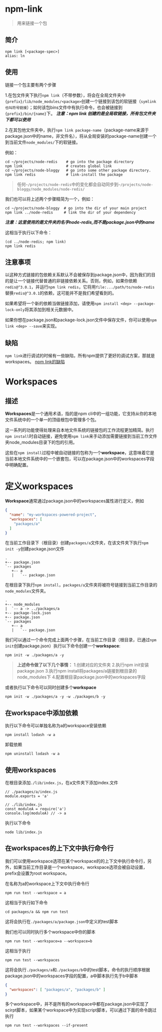 # npm-link
> 用来链接一个包

## 简介
```
npm link [<package-spec>]
alias: ln
```
## 使用
链接一个包主要有两个步骤

1.在包文件夹下执行`npm link`（不带参数），将会在全局文件夹中`{prefix}/lib/node_modules/<package>`创建一个链接到该包的软链接（`symlink 也叫符号链接`）；如何该包bins文件中有执行命令，也会被链接到`{prefix}/bin/{name}`下。
***注意：npm link 创建的是全局软链接，所有包文件夹下都可以使用***

2.在其包他文件夹中，执行`npm link package-name`（package-name来源于package.json中的name，非文件名），将从全局安装的package-name创建一个到当前文件`node_modules/`下的软链接。

例如：
```
cd ~/projects/node-redis    # go into the package directory
npm link                    # creates global link
cd ~/projects/node-bloggy   # go into some other package directory.
npm link redis              # link-install the package
```
> 任何`~/projects/node-redis`中的变化都会自动同步到`~/projects/node-bloggy/node_modules/node-redis/`

我们也可以将上述两个步骤精简为一个，例如：
```
cd ~/projects/node-bloggy  # go into the dir of your main project
npm link ../node-redis     # link the dir of your dependency
```
***注意：这里使用的是文件夹的名字node-redis,而不是package.json中的name***

这相当于执行以下命令：
```
(cd ../node-redis; npm link)
npm link redis
```

## 注意事项
以这种方式链接的包依赖关系默认不会被保存到package.json中，因为我们的目的是让一个链接代替普通的非链接依赖关系。否则，例如，如果你依赖`redis@^3.0.1`，并运行`npm link redis`，它将用`file:.../path/to/node-redis`替换`redis@^3.0.1`的依赖，这可能并不是我们希望看到的。

如果希望将一个新的依赖当做链接添加，请使用`npm install <dep> --package-lock-only`将其添加到相关元数据中。

如果你想在package.json和package-lock.json文件中保存文件，你可以使用`npm link <dep> --save`来实现。

## 缺陷
`npm link`进行调试的时候有一些缺陷，所有npm提供了更好的调试方案，那就是workspaces。
[npm link的缺陷](https://zhuanlan.zhihu.com/p/507651534?utm_id=0)

# Workspaces

## 描述
**Workspaces**是一个通用术语，指的是npm cli中的一组功能，它支持从你的本地文件系统中的一个单一的顶级根包中管理多个包。

这一系列的功能使得处理来自本地文件系统的链接包的工作流程更加精简。执行`npm install`时自动链接，避免使用`npm link`来手动添加需要链接到当前工作文件夹node_modules目录下的包的引用。

这些在`npm install`过程中被自动链接的包称为一个**workspace**，这意味着它是当前本地文件系统中的一个嵌套包，可以在package.json中的workspaces字段中明确配置。

# 定义workspaces

**Workspace**通常通过package.json中的workspaces属性进行定义，例如
```json
{
  "name": "my-workspaces-powered-project",
  "workspaces": [
    "packages/a"
  ]
}
```
在当前工作目录下（根目录）创建`packages/a`文件夹，在该文件夹下执行`npm init -y`创建package.json文件
```
.
+-- package.json
`-- packages
   +-- a
   |   `-- package.json
```
在根目录下执行`npm install`，`packages/a`文件夹将被符号链接到当前工作目录的`node_modules`文件夹。
```
.
+-- node_modules
|  `-- a -> ../packages/a
+-- package-lock.json
+-- package.json
`-- packages
   +-- a
   |   `-- package.json
```

我们可以通过一个命令完成上面两个步骤，在当前工作目录（根目录，已通过`npm init`创建package.json）执行以下命令创建一个**workspace**:
```
npm init -w ./packages/a -y
```
>**上述命令做了以下几个事情：**
>1.创建对应的文件夹
>2.执行npm init安装package.json
>3.执行npm install将packages/a链接到根目录的node_modules下
>4.配置根目录package.json中的workspaces字段

或者执行以下命令可以同时创建多个**workspace**
```
npm init -w ./packages/a -y -w ./packages/b -y
```

## 在workspace中添加依赖
执行以下命令可以单独名称为a的workspace安装依赖
```
npm install lodash -w a
```
卸载依赖
```
npm uninstall lodash -w a
```

## 使用workspaces
在根目录添加`./lib/index.js`，在a文件夹下添加index.文件
```
// ./packages/a/index.js
module.exports = 'a'

// ./lib/index.js
const moduleA = require('a')
console.log(moduleA) // -> a
```

执行以下命令
```
node lib/index.js
```

## 在workspaces的上下文中执行命令行
我们可以使用workspace选项在某个workspace的的上下文中执行命令行，另外，如果当前工作目录是一个workspace，workspace选项会被自动设置，prefix会设置为root workspace。

在名称为a的workspace上下文中执行命令行
```
npm run test --workspace = a
```
这相当于执行如下命令
```
cd packages/a && npm run test
```
这将会执行在`./packages/a/package.json`中定义的test脚本

我们也可以同时执行多个workspace中你的脚本
```
npm run test --workspace=a --workspace=b
```
这相当于执行
```
npm run test --workspaces
```
这将会执行`./packages/a`和`./packages/b`中的test脚本，命令的执行顺序根据package.json中的workspaces字段的配置，a中脚本执行先于b中脚本
```json
{
  "workspaces": [ "packages/a", "packages/b" ]
}
```

多个workspace中，并不是所有的workspace中都在package.json中实现了scirpt脚本，如果某个workspace中为实现script脚本，可以通过下面的命令跳过执行
```
npm run test --workspaces --if-present
```